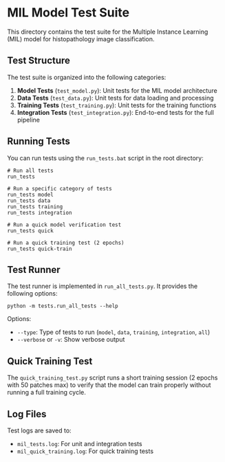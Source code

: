 # MIL Model Test Suite

This directory contains the test suite for the Multiple Instance Learning (MIL) model for histopathology image classification.

## Test Structure

The test suite is organized into the following categories:

1. **Model Tests** (`test_model.py`): Unit tests for the MIL model architecture
2. **Data Tests** (`test_data.py`): Unit tests for data loading and processing
3. **Training Tests** (`test_training.py`): Unit tests for the training functions
4. **Integration Tests** (`test_integration.py`): End-to-end tests for the full pipeline

## Running Tests

You can run tests using the `run_tests.bat` script in the root directory:

```
# Run all tests
run_tests

# Run a specific category of tests
run_tests model
run_tests data
run_tests training
run_tests integration

# Run a quick model verification test
run_tests quick

# Run a quick training test (2 epochs)
run_tests quick-train
```

## Test Runner

The test runner is implemented in `run_all_tests.py`. It provides the following options:

```
python -m tests.run_all_tests --help
```

Options:
- `--type`: Type of tests to run (`model`, `data`, `training`, `integration`, `all`)
- `--verbose` or `-v`: Show verbose output

## Quick Training Test

The `quick_training_test.py` script runs a short training session (2 epochs with 50 patches max) to verify that the model can train properly without running a full training cycle.

## Log Files

Test logs are saved to:
- `mil_tests.log`: For unit and integration tests
- `mil_quick_training.log`: For quick training tests 